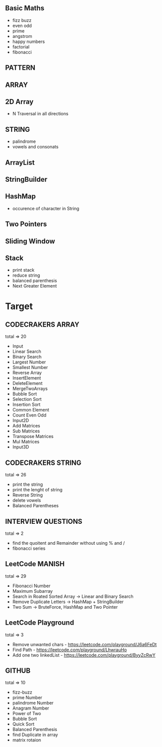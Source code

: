 ## Basic Maths

- fizz buzz
- even odd
- prime
- angstrom
- happy numbers
- factorial
- fibonacci

## PATTERN

## ARRAY

## 2D Array

- N Traversal in all directions

## STRING

- palindrome
- vowels and consonats

## ArrayList

## StringBuilder

## HashMap

- occurence of character in String

## Two Pointers

## Sliding Window

## Stack

- print stack
- reduce string
- balanced parenthesis
- Next Greater Element

# Target

## CODECRAKERS ARRAY

total => 20

- Input
- Linear Search
- Binary Search
- Largest Number
- Smallest Number
- Reverse Array
- InsertElement
- DeleteElement
- MergeTwoArrays
- Bubble Sort
- Selection Sort
- Insertion Sort
- Common Element
- Count Even Odd
- Input2D
- Add Matrices
- Sub Matrices
- Transpose Matrices
- Mul Matrices
- Input3D

## CODECRAKERS STRING

total => 26

- print the string
- print the lenght of string
- Reverse String
- delete vowels
- Balanced Parentheses

## INTERVIEW QUESTIONS

total => 2

- find the quoitent and Remainder without using % and /
- fibonacci series

## LeetCode MANISH

total => 29

- Fibonacci Number
- Maximum Subarray
- Search in Roated Sorted Array -> Linear and Binary Search
- Remove Duplicate Letters -> HashMap + StringBuilder
- Two Sum -> BruteForce, HashMap and Two Pointer

## LeetCode Playground

total => 3

- Remove unwanted chars - https://leetcode.com/playground/J6a6FeDt
- Find Path - https://leetcode.com/playground/LhwrauHo
- Add one two linkedList - https://leetcode.com/playground/ByyZcRwY

## GITHUB

total => 10

- fizz-buzz
- prime Number
- palindrome Number
- Anagram Number
- Power of Two
- Bubble Sort
- Quick Sort
- Balanced Parenthesis
- find Duplicate in array
- matrix rotaion
